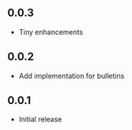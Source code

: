 ## 0.0.3

* Tiny enhancements

## 0.0.2

* Add implementation for bulletins

## 0.0.1

* Initial release
